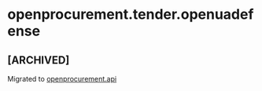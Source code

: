 # openprocurement.tender.openuadefense

## **[ARCHIVED]**

Migrated to [openprocurement.api](https://github.com/ProzorroUKR/openprocurement.api)

